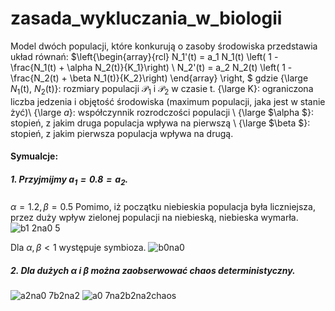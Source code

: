 # zasada_wykluczania_w_biologii

Model dwóch populacji, które konkurują o zasoby środowiska przedstawia układ równań:
$\left\{\begin{array}{rcl} N_1'(t) = a_1 N_1(t) \left( 1  -  \frac{N_1(t) + \alpha N_2(t)}{K_1}\right) \\
N_2'(t) = a_2 N_2(t) \left( 1 - \frac{N_2(t) + \beta N_1(t)}{K_2}\right) \end{array} \right, $
gdzie 
{\large $N_1$(t), $N_2$(t)}: rozmiary populacji $\mathcal{P}_1$ i $\mathcal{P}_2$ w czasie t.
{\large K}: ograniczona liczba jedzenia i objętość środowiska (maximum populacji, jaka jest w stanie żyć)\\ 
{\large $a$}: współczynnik rozrodczości populacji \\
{\large $\alpha $}: stopień, z jakim druga populacja wpływa na pierwszą \\
{\large $\beta $}: stopień, z jakim pierwsza populacja wpływa na drugą.

#### Symualcje:
##### 1. Przyjmijmy $a_1=0.8=a_2$.
$\alpha = 1.2, \beta=0.5$ Pomimo, iż początku niebieskia populacja była liczniejsza, przez duży wpływ zielonej populacji na niebieską, niebieska wymarła.
![b1 2na0 5](https://user-images.githubusercontent.com/92950276/217053971-d583b2e8-2139-4526-8eef-c372ab2a19bd.png)


Dla $\alpha,\beta < 1$ występuje symbioza.
![b0na0](https://user-images.githubusercontent.com/92950276/217054041-465f7996-74b8-417f-a83f-dedd33d50d64.png)

##### 2. Dla dużych $\alpha$ i $\beta$ można zaobserwować chaos deterministyczny.
![a2na0 7b2na2](https://user-images.githubusercontent.com/92950276/217052238-e5eda271-954a-4867-a008-8241ecc85529.png) ![a0 7na2b2na2chaos](https://user-images.githubusercontent.com/92950276/217052360-1787893f-4b56-4c87-a780-585fa690b244.png)
